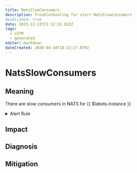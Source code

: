 ```yaml
---
title: NatsSlowConsumers
description: Troubleshooting for alert NatsSlowConsumers
#published: true
date: 2023-12-12T21:12:32.022Z
tags: 
  - LGTM
  - generated
editor: markdown
dateCreated: 2020-04-10T18:32:27.079Z
---
```


# NatsSlowConsumers

## Meaning
[//]: # "Short paragraph that explains what the alert means"
There are slow consumers in NATS for {{ $labels.instance }}

<details>
  <summary>Alert Rule</summary>

{{% rule "nats/nats-exporter.yml" "NatsSlowConsumers" %}}

<!-- Rule when generated

```yaml
alert: NatsSlowConsumers
expr: gnatsd_varz_slow_consumers > 0
for: 3m
labels:
    severity: critical
annotations:
    summary: Nats slow consumers (instance {{ $labels.instance }})
    description: |-
        There are slow consumers in NATS for {{ $labels.instance }}
          VALUE = {{ $value }}
          LABELS = {{ $labels }}
    runbook: https://github.com/srerun/prometheus-alerts/blob/main/content/runbooks/nats-exporter/NatsSlowConsumers.md

```

-->

</details>


## Impact
[//]: # "What could / will happen if the alert is not addressed"



## Diagnosis
[//]: # "Steps to take to identify the cause of the problem"



## Mitigation
[//]: # "The steps necessary to resolve the alert"
